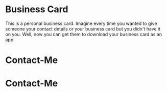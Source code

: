 

# Business Card


This is a personal business card. Imagine every time you wanted to give someone your contact details or your business card but you didn't have it on you. Well, now you can get them to download your business card as an app.




# Contact-Me
# Contact-Me
